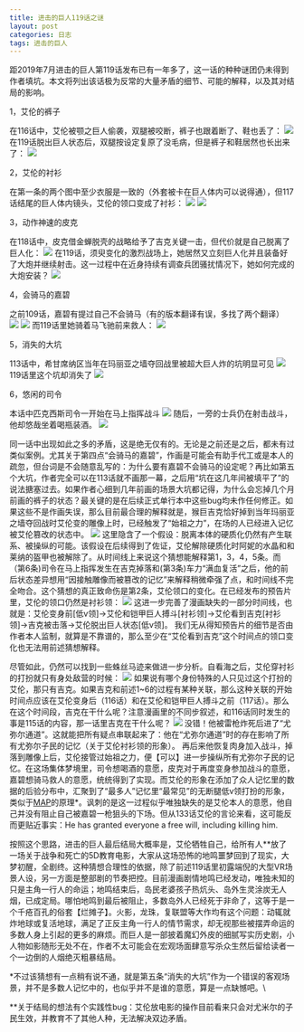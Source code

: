 ```yaml
---
title: 进击的巨人119话之谜
layout: post
categories: 日志
tags: 进击的巨人
---
```

距2019年7月进击的巨人第119话发布已有一年多了，这一话的种种谜团仍未得到作者填坑。本文将列出该话极为反常的大量矛盾的细节、可能的解释，以及其对结局的影响。

1，艾伦的裤子

在116话中，艾伦被颚之巨人偷袭，双腿被咬断，裤子也跟着断了、鞋也丢了：
![](https://nullrecurrent.github.io//image/107.jpg)
在119话脱出巨人状态后，双腿按设定复原了没毛病，但是裤子和鞋居然也长出来了：
![](https://nullrecurrent.github.io//image/108.jpg)

2，艾伦的衬衫

在第一条的两个图中至少衣服是一致的（外套被卡在巨人体内可以说得通），但117话结尾的巨人体内镜头，艾伦的领口变成了衬衫：
![](https://nullrecurrent.github.io//image/109.jpg)
![](https://nullrecurrent.github.io//image/110.jpg)


3，动作神速的皮克

在118话中，皮克借金蝉脱壳的战略给予了吉克关键一击，但代价就是自己脱离了巨人化：
![](https://nullrecurrent.github.io//image/111.jpg)
在119话，须臾变化的激烈战场上，她居然又立刻巨人化并且装备好了大炮并继续射击。这一过程中在近身持续有调查兵团骚扰情况下，她如何完成的大炮安装？
![](https://nullrecurrent.github.io//image/112.jpg)

4，会骑马的嘉碧

之前109话，嘉碧有提过自己不会骑马（有的版本翻译有误，多找了两个翻译）
![](https://nullrecurrent.github.io//image/114.jpg)
![](https://nullrecurrent.github.io//image/115.jpg)
而119话里她骑着马飞驰前来救人：
![](https://nullrecurrent.github.io//image/113.jpg)

5，消失的大坑

113话中，希甘席纳区当年在玛丽亚之墙夺回战里被超大巨人炸的坑明显可见
![](https://nullrecurrent.github.io//image/116.jpg)
119话里这个坑却消失了
![](https://nullrecurrent.github.io//image/117.jpg)

6，悠闲的司令

本话中匹克西斯司令一开始在马上指挥战斗
![](https://nullrecurrent.github.io//image/118.jpg)
随后，一旁的士兵仍在射击战斗，他却悠哉坐着喝瓶装酒。 
![](https://nullrecurrent.github.io//image/119.jpg)

同一话中出现如此之多的矛盾，这是绝无仅有的。无论是之前还是之后，都未有过类似案例。尤其关于第四点“会骑马的嘉碧”，作画是可能会有助手代工或是本人的疏忽，但台词是不会随意乱写的：为什么要有嘉碧不会骑马的设定呢？再比如第五个大坑，作者完全可以在113话就不画那一幕，之后用“坑在这几年间被填平了”的说法搪塞过去。如果作者心细到几年前画的场景大坑都记得，为什么会忘掉几个月前画的裤子的状态？最关键的是在后续正式单行本中这些bug均未作任何修正。如果这些不是作画失误，那么目前最合理的解释就是，猴巨吉克恰好掉到当年玛丽亚之墙夺回战时艾伦变的雕像上时，已经触发了“始祖之力”，在场的人已经进入记忆被艾伦篡改的状态中。
![](https://nullrecurrent.github.io//image/120.jpg)
这里隐含了一个假设：脱离本体的硬质化仍然有产生联系、被操纵的可能。该假设在后续得到了佐证，艾伦解除硬质化时阿妮的水晶和和莱纳的盔甲也被解除了。从时间线上来说这个猜想能解释第1，3，4，5条。而（第6条)司令在马上指挥发生在吉克掉落和(第3条)车力“满血复活”之后，他的前后状态差异想用“因接触雕像而被篡改的记忆”来解释稍微牵强了点，和时间线不完全吻合。这个猜想的真正致命伤是第2条，艾伦领口的变化。在已经发布的预告片里，艾伦的领口仍然是衬衫领：
![](https://nullrecurrent.github.io//image/121.jpg)
这进一步完善了漫画缺失的一部分时间线，也就是：艾伦变身前[低v领]→艾伦和铠甲巨人搏斗[衬衫领]→艾伦看到吉克[衬衫领]→吉克被击落→艾伦脱出巨人状态[低v领]。
我们无从得知预告片的细节是否由作者本人监制，就算是不靠谱的，那么至少在“艾伦看到吉克”这个时间点的领口变化也无法用前述猜想解释。

尽管如此，仍然可以找到一些蛛丝马迹来做进一步分析。自看海之后，艾伦穿衬衫的打扮就只有身处敌营的时候：
![](https://nullrecurrent.github.io//image/122.jpg)
如果说有哪个身份特殊的人只见过这个打扮的艾伦，那只有吉克。如果吉克和前述1~6的过程有某种关联，那么这种关联的开始时间点应该在艾伦变身后（116话）和在艾伦和铠甲巨人搏斗之前（117话）。那么在这个时间段，吉克在干什么呢？注意漫画里的不同步叙述，和116话同时发生的事是115话的内容，那一话里吉克在干什么呢？
![](https://nullrecurrent.github.io//image/133.jpg)
没错！他被雷枪炸死后进了“尤弥尔通道”。这就能把所有疑点串联起来了：他在“尤弥尔通道”时的存在影响了所有尤弥尔子民的记忆（关于艾伦衬衫领的形象）。
再后来他恢复肉身加入战斗，掉落到雕像上后，艾伦接管过始祖之力，便【可以】进一步操纵所有尤弥尔子民的记忆。在这场集体梦境里，司令想喝酒的意愿，皮克对于再度变身参加战斗的意愿，嘉碧想骑马救人的意愿，统统得到了实现。而艾伦的形象在添加了众人记忆里的数据的后验分布中，汇聚到了“最多人”记忆里“最常见”的无断腿低v领打扮的形象，类似于[MAP](https://en.wikipedia.org/wiki/Maximum_a_posteriori_estimation)的原理\*。讽刺的是这一过程似乎唯独缺失的是艾伦本人的意愿，他自己并没有阻止自己被嘉碧一枪狙头的下场。但从133话艾伦的言论来看，这可能反而更贴近事实：He has granted everyone a free will, including killing him. 

按照这个思路，进击的巨人最后结局大概率是，艾伦牺牲自己，给所有人\*\*放了一场关于战争和死亡的5D教育电影，大家从这场恐怖的地鸣噩梦回到了现实，大梦初醒，全剧终。这种猜想合理性的依据，除了前述119话里初露端倪的大型VR场景人设，另一方面是整部剧的节奏把控。目前漫画剧情地鸣已经发动，唯独未知的只是主角一行人的命运；地鸣结束后，岛民老婆孩子热炕头、岛外生灵涂炭无人烟，已成定局。哪怕地鸣到最后被阻止，多数岛外人已经死于非命了，这等于是一个千疮百孔的俗套【烂摊子】。火影，龙珠，复联盟等大作均有这个问题：动辄就炸地球或复活地球，满足了正反主角一行人的情节需求，却无视那些被摆弄命运的多数人身上引起的更多的麻烦。而巨人是一部披着魔幻外皮的细腻写实历史剧，小人物如影随形无处不在，作者不太可能会在宏观场面肆意写杀众生然后留给读者一个一边倒的人烟绝灭粗暴结局。

\*不过该猜想有一点稍有说不通，就是第五条“消失的大坑”作为一个错误的客观场景，并不是多数人记忆中的，也似乎并不是谁的意愿，算是一点缺憾吧。\\

\*\*关于结局的想法有个实践性bug：艾伦放电影的操作目前看来只会对尤米尔的子民生效，并教育不了其他人种，无法解决双边矛盾。
